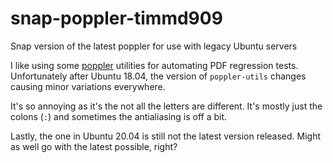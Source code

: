 # snap-poppler-timmd909

Snap version of the latest poppler for use with legacy Ubuntu servers

I like using some [poppler](https://poppler.freedesktop.org/) utilities
for automating PDF regression tests. Unfortunately after Ubuntu 18.04,
the version of `poppler-utils` changes causing minor variations everywhere.

It's so annoying as it's the not all the letters are different. It's mostly
just the colons (`:`) and sometimes the antialiasing is off a bit.

Lastly, the one in Ubuntu 20.04 is still not the latest version released.
Might as well go with the latest possible, right?
